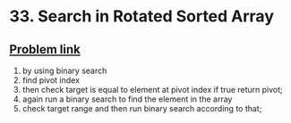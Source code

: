 <h1>33. Search in Rotated Sorted Array</h1>
<h2><a href="https://leetcode.com/problems/search-in-rotated-sorted-array/description/" >Problem link</a></h2>

1. by using binary search 
2. find pivot index
3. then check target is equal to element at pivot index if true return pivot;
4. again run a binary search to find the element in the array
5. check target range and then run binary search according to that;